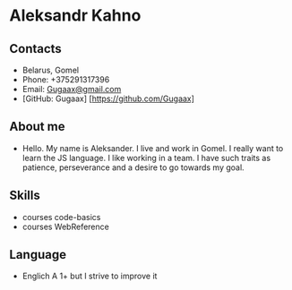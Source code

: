 # **Aleksandr Kahno**

## Contacts

- Belarus, Gomel
- Phone: +375291317396
- Email: Gugaax@gmail.com
- [GitHub: Gugaax] [https://github.com/Gugaax]

## About me

- Hello. My name is Aleksander. I live and work in Gomel. I really want to learn the JS language. I like working in a team. I have such traits as patience, perseverance and a desire to go towards my goal.

## Skills

- courses code-basics
- courses WebReference

## Language

- Englich A 1+ but I strive to improve it
